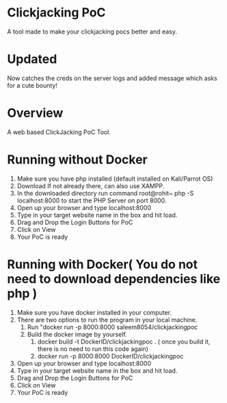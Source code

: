 Clickjacking PoC
====
A tool made to make your clickjacking pocs better and easy.


Updated
====
Now catches the creds on the server logs and added message which asks for a cute bounty!

Overview
=====
A web based ClickJacking PoC Tool.

Running without Docker
=====
1. Make sure you have php installed (default installed on Kali/Parrot OS)
2. Download If not already there, can also use XAMPP.
3. In the downloaded directory run command root@rohit~ php -S localhost:8000 to start the PHP Server on port 8000. 
4. Open up your browser and type localhost:8000
5. Type in your target website name in the box and hit load.
6. Drag and Drop the Login Buttons for PoC
7. Click on View 
8. Your PoC is ready

Running with Docker( You do not need to download dependencies like php )
=====
1. Make sure you have docker installed in your computer.
2. There are two options to run the program in your local machine.
    1. Run "docker run -p 8000:8000 saleem8054/clickjackingpoc
    2. Build the docker image by yourself.
        1. docker build -t DockerID/clickjackingpoc . ( once you build it, there is no need to run this code again)
        2. docker run -p 8000:8000 DockerID/clickjackingpoc
3. Open up your browser and type localhost:8000
4. Type in your target website name in the box and hit load.
5. Drag and Drop the Login Buttons for PoC
6. Click on View 
8. Your PoC is ready
